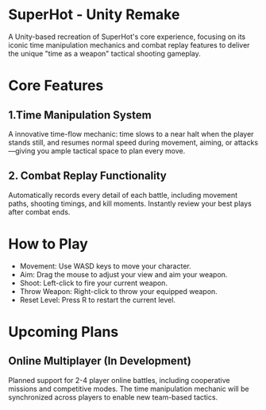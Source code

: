 # SuperHot - Unity Remake

A Unity-based recreation of SuperHot's core experience, focusing on its iconic time manipulation mechanics and combat replay features to deliver the unique "time as a weapon" tactical shooting gameplay.

# Core Features

## 1.Time Manipulation System

A innovative time-flow mechanic: time slows to a near halt when the player stands still, and resumes normal speed during movement, aiming, or attacks—giving you ample tactical space to plan every move.

## 2. Combat Replay Functionality

Automatically records every detail of each battle, including movement paths, shooting timings, and kill moments. Instantly review your best plays after combat ends.

# How to Play

* Movement: Use WASD keys to move your character.
* Aim: Drag the mouse to adjust your view and aim your weapon.
* Shoot: Left-click to fire your current weapon.
* Throw Weapon: Right-click to throw your equipped weapon.
* Reset Level: Press R to restart the current level.

# Upcoming Plans

## Online Multiplayer (In Development)

Planned support for 2-4 player online battles, including cooperative missions and competitive modes. The time manipulation mechanic will be synchronized across players to enable new team-based tactics.

